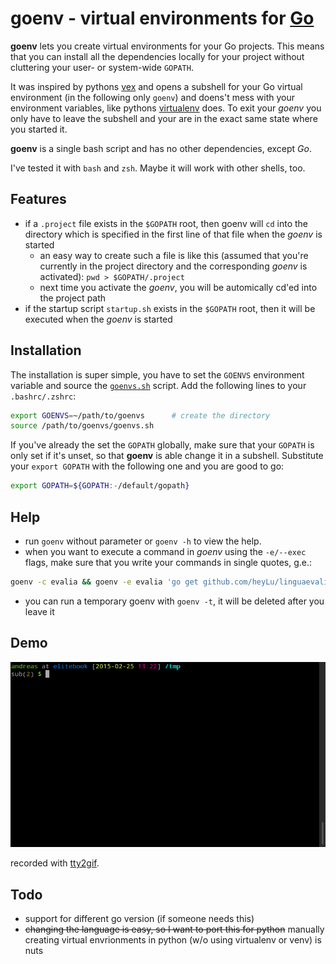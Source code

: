 # goenv - virtual environments for [Go](https://golang.org/)

**goenv** lets you create virtual environments for your Go projects. This means that you can install all the dependencies locally for your project without cluttering your user- or system-wide `GOPATH`.

It was inspired by pythons [vex](https://pypi.python.org/pypi/vex) and opens a subshell for your Go virtual environment (in the following only `goenv`) and doens't mess with your environment variables, like pythons [virtualenv](https://github.com/pypa/virtualenv) does. To exit your *goenv* you only have to leave the subshell and your are in the exact same state where you started it.

**goenv** is a single bash script and has no other dependencies, except *Go*.

I've tested it with `bash` and `zsh`. Maybe it will work with other shells, too.

## Features

- if a `.project` file exists in the `$GOPATH` root, then goenv will `cd` into the directory which is specified in the first line of that file when the *goenv* is started
    - an easy way to create such a file is like this (assumed that you're currently in the project directory and the corresponding *goenv* is activated): `pwd > $GOPATH/.project`
    - next time you activate the *goenv*, you will be automically cd'ed into the project path
- if the startup script `startup.sh` exists in the `$GOPATH` root, then
  it will be executed when the *goenv* is started

## Installation

The installation is super simple, you have to set the `GOENVS` environment variable and source the [`goenvs.sh`](goenvs.sh) script. Add the following lines to your `.bashrc/.zshrc`:

```sh
export GOENVS=~/path/to/goenvs      # create the directory
source /path/to/goenvs/goenvs.sh
```

If you've already the set the `GOPATH` globally, make sure that your `GOPATH` is only set if it's unset, so that **goenv** is able change it in a subshell. Substitute your `export GOPATH` with the following one and you are good to go:

```sh
export GOPATH=${GOPATH:-/default/gopath}
```

## Help

- run `goenv` without parameter or `goenv -h` to view the help.
- when you want to execute a command in *goenv* using the `-e/--exec` flags, make sure that you write your commands in single quotes, g.e.:

```sh
goenv -c evalia && goenv -e evalia 'go get github.com/heyLu/linguaevalia && linguaevalia'
```

- you can run a temporary goenv with `goenv -t`, it will be deleted after you leave it

## Demo

![goenv demo](demo.gif)

recorded with [tty2gif](http://z24.github.io/tty2gif/).

## Todo

- support for different go version (if someone needs this)
- ~~changing the language is easy, so I want to port this for python~~ manually creating virtual envrionments in python (w/o using virtualenv or venv) is nuts
